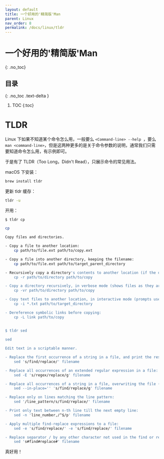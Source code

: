 ```yaml
---
layout: default
title: 一个好用的'精简版'Man
parent: Linux
nav_order: 8
permalink: /docs/linux/tldr
---
```


# 一个好用的'精简版'Man

{: .no_toc}

## 目录

{: .no_toc .text-delta }


1. TOC
{:toc}

# TLDR

Linux 下如果不知道某个命令怎么用，一般要么 `<Command-line> --help `，要么 `man <command-line>`，但是这两种更多的是关于命令参数的说明，通常我们只需要知道命令怎么用，有示例即可。



于是有了 TLDR（Too Long，Didn't Read），只展示命令的常见用法。



macOS 下安装：

```bash
brew install tldr
```



更新 tldr 缓存：

```bash
tldr -u
```



开用：

```bash
$ tldr cp

cp

Copy files and directories.

- Copy a file to another location:
    cp path/to/file.ext path/to/copy.ext

- Copy a file into another directory, keeping the filename:
    cp path/to/file.ext path/to/target_parent_directory

- Recursively copy a directory's contents to another location (if the destination exists, the directory is copied inside it):
    cp -r path/to/directory path/to/copy

- Copy a directory recursively, in verbose mode (shows files as they are copied):
    cp -vr path/to/directory path/to/copy

- Copy text files to another location, in interactive mode (prompts user before overwriting):
    cp -i *.txt path/to/target_directory

- Dereference symbolic links before copying:
    cp -L link path/to/copy
    
    
$ tldr sed

sed

Edit text in a scriptable manner.

- Replace the first occurrence of a string in a file, and print the result:
    sed 's/find/replace/' filename

- Replace all occurrences of an extended regular expression in a file:
    sed -E 's/regex/replace/g' filename

- Replace all occurrences of a string in a file, overwriting the file (i.e. in-place):
    sed --in-place='' 's/find/replace/g' filename

- Replace only on lines matching the line pattern:
    sed '/line_pattern/s/find/replace/' filename

- Print only text between n-th line till the next empty line:
    sed -n 'line_number,/^$/p' filename

- Apply multiple find-replace expressions to a file:
    sed -e 's/find/replace/' -e 's/find/replace/' filename

- Replace separator / by any other character not used in the find or replace patterns, e.g., #:
    sed 's#find#replace#' filename
```



真好用！